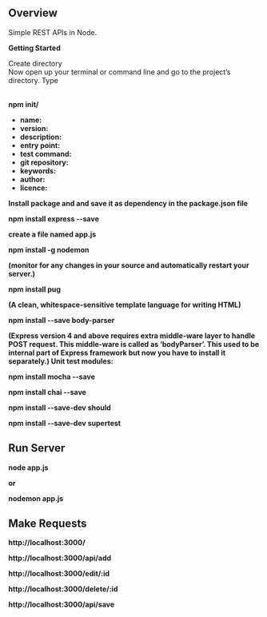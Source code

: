 <h2>Overview</h2>
<p>Simple REST APIs in Node.</p>

<p><strong>Getting Started</strong></p>
<p>Create directory<br />
Now open up your terminal or command line and go to the project’s directory. Type<br /><br />

<strong>npm init/<strong></p>

<ul>
<li>name:</li>
<li>version:</li>
<li>description:</li>
<li>entry point:</li>
<li>test command:</li>
<li>git repository:</li>
<li>keywords:</li>
<li>author:</li>
<li>licence:</li>
</ul>

<p>Install package and and save it as dependency in the package.json file</p>

<strong>npm install express --save</strong>

create a file named app.js

<strong>npm install -g nodemon</strong>

(monitor for any changes in your source and automatically restart your server.)

<strong>npm install pug</strong>

(A clean, whitespace-sensitive template language for writing HTML)

<strong>npm install --save body-parser</strong>

(Express version 4 and above requires extra middle-ware layer to handle POST request. This middle-ware is called as ‘bodyParser’. This used to be internal part of Express framework but now you have to install it separately.)
Unit test modules:

<strong>npm install mocha --save</strong>

<strong>npm install chai --save</strong>

<strong>npm install --save-dev should</strong>

<strong>npm install --save-dev supertest</strong>

<h2>Run Server</h2>

<strong>node app.js</strong>

or

<strong>nodemon app.js</strong>

<h2>Make Requests</h2>

http://localhost:3000/

http://localhost:3000/api/add

http://localhost:3000/edit/:id

http://localhost:3000/delete/:id

http://localhost:3000/api/save
